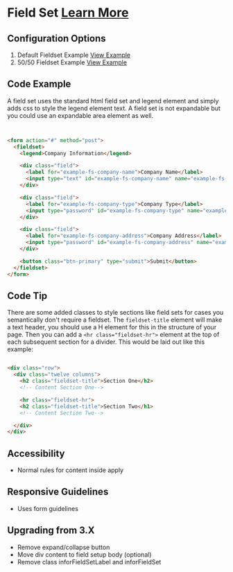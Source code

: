 # Field Set  [Learn More](#)

## Configuration Options

1. Default Fieldset Example [View Example]( ../components/fieldset/example-index)
2. 50/50 Fieldset Example [View Example]( ../components/fieldset/example-50-50)

## Code Example

A field set uses the standard html field set and legend element and simply adds css to style the legend element text. A field set is not expandable but you could use an expandable area element as well.

```html


<form action="#" method="post">
  <fieldset>
    <legend>Company Information</legend>

    <div class="field">
      <label for="example-fs-company-name">Company Name</label>
      <input type="text" id="example-fs-company-name" name="example-fs-company-name">
    </div>

    <div class="field">
      <label for="example-fs-company-type">Company Type</label>
      <input type="password" id="example-fs-company-type" name="example-fs-company-type">
    </div>

    <div class="field">
      <label for="example-fs-company-address">Company Address</label>
      <input type="password" id="example-fs-company-address" name="example-fs-company-address">
    </div>

    <button class="btn-primary" type="submit">Submit</button>
  </fieldset>
</form>


```

## Code Tip

There are some added classes to style sections like field sets for cases you semantically don't require a fieldset. The `fieldset-title` element will make a text header, you should use a H element for this in the structure of your page. Then you can add a `<hr class="fieldset-hr">` element at the top of each subsequent section for a divider. This would be laid out like this example:

```html

<div class="row">
  <div class="twelve columns">
    <h2 class="fieldset-title">Section One</h2>
    <!-- Content Section One-->

    <hr class="fieldset-hr">
    <h2 class="fieldset-title">Section Two</h1>
    <!-- Content Section Two-->

  </div>
</div>

```

## Accessibility

-   Normal rules for content inside apply

## Responsive Guidelines

-   Uses form guidelines

## Upgrading from 3.X

-   Remove expand/collapse button
-   Move div content to field setup body (optional)
-   Remove class inforFieldSetLabel and inforFieldSet
